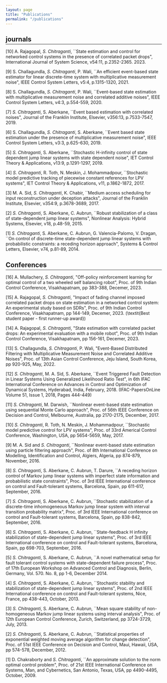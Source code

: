 ```yaml
---
layout: page
title: "Publications"
permalink: "/publications"
---
```

## journals
<hr style="margin-top: -1em; margin-bottom: 1em;">

[10] A. Rajagopal, *S. Chitraganti*, ``State estimation and control for networked control systems in the presence of correlated packet drops", International Journal of System Science, v54:11, p.2352-2365. 2023.

[9] S. Challagundla, *S. Chitraganti*, P. Wali, ``An efficient event-based state estimator for linear discrete-time system with multiplicative measurement noise", IEEE Control System Letters, v5:4, p.1315-1320, 2021.

[8] S. Challagundla, *S. Chitraganti*, P. Wali, ``Event-based state estimation with multiplicative measurement noise and correlated additive noises", IEEE Control System Letters, v4:3, p.554-559, 2020.
 
[7] *S. Chitraganti*, S. Aberkane, ``Event based estimation with correlated noises", Journal of the Franklin Institute, Elsevier, v356:13, p.7533-7547, 2019.  

[6] S. Challagundla, *S. Chitraganti*, S. Aberkane, ``Event based state estimation under the presence of multiplicative measurement noise", IEEE Control System Letters, v3:3, p.625-630, 2019.

[5] *S. Chitraganti*, S. Aberkane, ``Stochastic H-infinity control of state dependent jump linear systems with state dependent noise", IET Control Theory \& Applications, v13:9, p.1291-1297, 2019.

[4] *S. Chitraganti*, R. Toth, N. Meskin, J. Mohammadpour, ``Stochastic model predictive tracking of piecewise constant references for LPV systems", IET Control Theory \& Applications, v11, p.1862-1872, 2017.

[3] M. A. Sid, *S. Chitraganti*, K. Chabir, ``Medium access scheduling for input reconstruction under deception attacks", Journal of the Franklin Institute, Elsevier, v354:9, p.3678-3689, 2017.

[2] *S. Chitraganti*, S. Aberkane, C. Aubrun, ``Robust stabilization of a class of state-dependent jump linear systems", Nonlinear Analysis: Hybrid Systems, Elsevier, v18, p.48-59, 2015.

[1] *S. Chitraganti*, S. Aberkane, C. Aubrun, G. Valencia-Palomo, V. Dragan, ``On control of discrete-time state-dependent jump linear systems with probabilistic constraints: a receding horizon approach", Systems \& Control Letters, Elsevier, v74, p.81-89, 2014. 

## Conferences
<hr style="margin-top: -1em; margin-bottom: 1em;">

[16] A. Mullachery, *S. Chitraganti*, "Off-policy reinforcement learning for optimal control of a two wheeled self balancing robot", Proc. of 9th Indian Control Conference, Visakhapatnam, pp 383-388, Decemer, 2023.

 [15] A. Rajagopal, *S. Chitraganti*, "Impact of fading channel imposed correlated packet drops on state estimation in a networked control system: An experimental study based on SDRs", Proc. of 9th Indian Control Conference, Visakhapatnam, pp 144-149, Decemer, 2023. (\textit{Best student paper - first runner-up award})

 [14] A. Rajagopal, *S. Chitraganti*, "State estimation with correlated packet drops: An experimental evaluation with a mobile robot", Proc. of 9th Indian Control Conference, Visakhapatnam, pp 156-161, Decemer, 2023.
    
[13] S. Challagundla, *S. Chitraganti*, P. Wali, "Event-Based Distributed Filtering with Multiplicative Measurement Noise and Correlated Additive Noises", Proc. of 13th Asian Control Conference, Jeju Island, South Korea, pp 920-925, May, 2022.
	     
[12] *S. Chitraganti*, M. A. Sid, S. Aberkane, ``Event Triggered Fault Detection in Linear Systems Using Generalized Likelihood Ratio Test", in 6th IFAC International Conference on Advances in Control and Optimization of Dynamical Systems, Hyderabad, India, February, 2018. (IFAC-PapersOnLine Volume 51, Issue 1, 2018, Pages 444-449)
	      
[11] *S. Chitraganti*, M. Darwish, ``Nonlinear event-based state estimation using sequential Monte Carlo approach", Proc. of 56th IEEE Conference on Decision and Control, Melbourne, Australia, pp 2170-2175, December, 2017.
	      
[10] *S. Chitraganti*, R. Toth, N. Meskin, J. Mohammadpour, ``Stochastic model predictive control for LPV systems", Proc. of 33rd Americal Control Conference, Washington, USA, pp 5654-5659, May, 2017.
	     
[9] M. A. Sid and *S. Chitraganti*, ``Nonlinear event-based state estimation using particle filtering approach", Proc. of 8th International Conference on Modelling, Identification and Control, Algiers, Algeria, pp 874-879, November, 2016.
	      
[8] *S. Chitraganti*, S. Aberkane, C. Aubrun, T. Darure, ``A receding horizon control of Markov jump linear systems with imperfect state information and probabilistic state constraints", Proc. of 3rd IEEE International conference on control and Fault-tolerant systems, Barcelona, Spain, pp 611-617, September, 2016.
	      
[7] *S. Chitraganti*, S. Aberkane, C. Aubrun, ``Stochastic stabilization of a discrete-time inhomogeneous Markov jump linear system with interval transition probability matrix", Proc. of 3rd IEEE International conference on control and Fault-tolerant systems, Barcelona, Spain, pp 838-842, September, 2016.

[6] *S. Chitraganti*, S. Aberkane, C. Aubrun, ``State-feedback H infinity stabilization of state-dependent jump linear systems", Proc. of 3rd IEEE International conference on control and Fault-tolerant systems, Barcelona, Spain, pp 698-703, September, 2016.
	      
[5] *S. Chitraganti*, S. Aberkane, C. Aubrun, ``A novel mathematical setup for fault tolerant control systems with state-dependent failure process", Proc. of 17th European Workshop on Advanced Control and Diagnosis, Berlin, Germany, Vol. 570. No. 8, pp 1-6, December 2014.
	      
[4] *S. Chitraganti*, S. Aberkane, C. Aubrun, ``Stochastic stability and stabilization of state-dependent jump linear systems", Proc. of 2nd IEEE International conference on control and Fault-tolerant systems, Nice, France, pp 438-443, October, 2013.
	      
[3] *S. Chitraganti*, S. Aberkane, C. Aubrun, ``Mean square stability of non-homogeneous Markov jump linear systems using interval analysis", Proc. of 12th European Control Conference, Zurich, Switzerland, pp 3724-3729, July, 2013.
	      
[2] *S. Chitraganti*, S. Aberkane, C. Aubrun, ``Statistical properties of exponential weighted moving average algorithm for change detection", Proc. of 51st IEEE Conference on Decision and Control, Maui, Hawaii, USA, pp 574-578, December, 2012.
	      
[1] D. Chakraborty and *S. Chitraganti*, ``An approximate solution to the norm optimal control problem", Proc. of 21st IEEE International Conference on Systems, Man, and Cybernetics, San Antonio, Texas, USA, pp 4490-4495, October, 2009.


<!--
[Google scholar profile](https://scholar.google.com/citations?user=jfOVNcUAAAAJ&hl=en)

**Towards Tight Convex Relaxations for Contact-Rich Manipulation**  
Bernhard P. Graesdal, Shao Y.C. Chia, Tobia Marcucci, Savva Morozov, Alexandre Amice, Pablo A. Parrilo, and Russ Tedrake.  
Preprint available on ArXiv. 2024.  
[[pdf]](https://arxiv.org/abs/2402.10312)

**Approximating Robot Configuration Spaces with few Convex Sets using Clique Covers
of Visibility Graphs**  
Peter Werner, Alexandre Amice, Tobia Marcucci, Daniela Rus, and Russ Tedrake.  
Accpeted for publication in IEEE International Conference on Robotics and Automation (ICRA), preprint available on ArXiv. 2024.  
[[pdf]](https://arxiv.org/abs/2310.02875)
[[website]](https://sites.google.com/view/cspacevcc/home)


**Shortest Paths in Graphs of Convex Sets**  
Tobia Marcucci, Jack Umenberger, Pablo A. Parrilo, and Russ Tedrake.  
SIAM Journal on Optimization. 2024.  
[[pdf]](https://arxiv.org/pdf/2101.11565.pdf)
[[code]](https://github.com/TobiaMarcucci/shortest-paths-in-graphs-of-convex-sets)

**Model-Based Control with Sparse Neural Dynamics**  
Ziang Liu, Jeff He, Genggeng Zhou, Tobia Marcucci, Li Fei-Fei, Jiajun Wu, and Yunzhu Li.  
Conference on Neural Information Processing Systems (NeurIPS). 2023.  
[[pdf]](https://openreview.net/pdf?id=ymBG2xs9Zf)

**Smooth Model Predictive Control with Applications to Statistical Learning**  
Kwangjun Ahn, Daniel Pfrommer, Jack Umenberger, Tobia Marcucci, Zak Mhammedi, and Ali Jadbabaie.  
Preprint available on ArXiv. 2023.  
[[pdf]](https://arxiv.org/pdf/2306.01914.pdf)

**Fast Path Planning Through Large Collections of Safe Boxes**  
Tobia Marcucci, Parth Nobel, Russ Tedrake, and Stephen Boyd.  
Under review in IEEE Transactions on Robotics (TRO), preprint available on ArXiv. 2023.  
[[pdf]](https://arxiv.org/pdf/2305.01072.pdf)
[[code]](https://github.com/cvxgrp/fastpathplanning)

**Motion Planning around Obstacles with Convex Optimization**  
Tobia Marcucci, Mark Petersen, David von Wrangel, and Russ Tedrake.  
Science Robotics. 2023.  
(**Cover of the November 2023 issue**)  
[[pdf]](https://www.science.org/doi/epdf/10.1126/scirobotics.adf7843)
[[code]](https://github.com/RobotLocomotion/gcs-science-robotics)

**Warm Start of Mixed-Integer Programs for Model Predictive Control of Hybrid Systems**  
Tobia Marcucci and Russ Tedrake.  
IEEE Transactions on Automatic Control (TAC). 2020.  
[[pdf]](https://arxiv.org/pdf/1910.08251.pdf)
[[code]](https://github.com/TobiaMarcucci/warm-start-hybrid-mpc)

**Mixed-Integer Formulations for Optimal Control of Piecewise-Affine Systems**  
Tobia Marcucci and Russ Tedrake.  
ACM International Conference on Hybrid Systems: Computation and Control (HSCC). 2019.  
[[pdf]](http://groups.csail.mit.edu/robotics-center/public_papers/Marcucci18.pdf)
[[code]](https://github.com/TobiaMarcucci/pympc/tree/hscc19)

**Parametric Trajectory Libraries for Online Motion Planning with Application to Soft Robots**  
Tobia Marcucci, Manolo Garabini, Gian Maria Gasparri, Alessio Artoni, Marco Gabiccini, and Antonio Bicchi.  
International Symposium on Robotic Research (ISRR). 2017.  
[[pdf]](https://www.researchgate.net/publication/321292637_Parametric_Trajectory_Libraries_for_Online_Motion_Planning_with_Application_to_Soft_Robots)

**Approximate Hybrid Model Predictive Control for Multi-Contact Push Recovery in Complex Environments**  
 Tobia Marcucci, Robin Deits, Marco Gabiccini, Antonio Bicchi, and Russ Tedrake.  
 IEEE International Conference on Humanoid Robots (Humanoids). 2017.  
[[pdf]](https://groups.csail.mit.edu/robotics-center/public_papers/Marcucci17.pdf)
[[code]](https://github.com/TobiaMarcucci/pympc/tree/humanoids2017)

**Approximate Explicit Model Predictive Control for Push Recovery Using Mixed-Integer Convex Optimization**  
Robin Deits, Tobia Marcucci, Lucas Manuelli, Twan Koolen, and Russ Tedrake.  
Dynamic Walking. 2017.  
[[pdf]](http://ruina.tam.cornell.edu/dynwalk17abstracts/320-Robin%20Deits%20-%20robin_deits_abstract.pdf)

**Towards Minimum-Information Adaptive Controllers for Robot Manipulators**  
Tobia Marcucci, Cosimo Della Santina, Marco Gabiccini, and Antonio Bicchi.  
IEEE American Control Conference (ACC). 2017.  
[[pdf]](https://www.researchgate.net/publication/318335441_Towards_minimum-information_adaptive_controllers_for_robot_manipulators)

**A Two-Stage Trajectory Optimization Strategy for Articulated Bodies With Unscheduled Contact Sequences**  
 Tobia Marcucci, Marco Gabiccini, and Alessio Artoni.  
 IEEE Robotics and Automation Letters (RAL). 2017.  
[[pdf]](https://ieeexplore.ieee.org/document/7442110)-->
